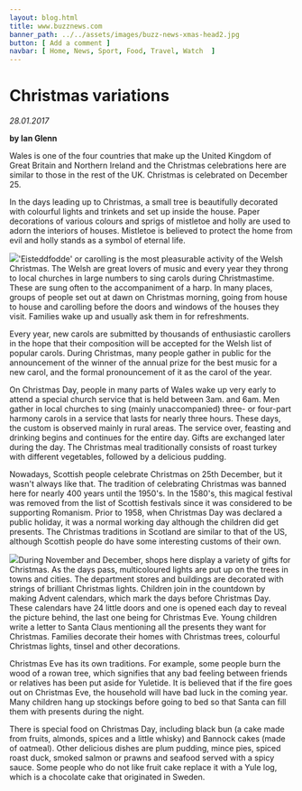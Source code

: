 ```yaml
---
layout: blog.html
title: www.buzznews.com
banner_path: ../../assets/images/buzz-news-xmas-head2.jpg
button: [ Add a comment ]
navbar: [ Home, News, Sport, Food, Travel, Watch  ]
---
```

# Christmas variations

_28.01.2017_

**by Ian Glenn**

Wales is one of the four countries that make up the United Kingdom of Great Britain and Northern Ireland and the Christmas celebrations here are similar to those in the rest of the UK. Christmas is celebrated on December 25.

In the days leading up to Christmas, a small tree is beautifully decorated with colourful lights and trinkets and set up inside the house. Paper decorations of various colours and sprigs of mistletoe and holly are used to adorn the interiors of houses. Mistletoe is believed to protect the home from evil and holly stands as a symbol of eternal life.

![](../../assets/images/buzz-news-xmas-img4.jpg)'Eisteddfodde' or carolling is the most pleasurable activity of the Welsh Christmas. The Welsh are great lovers of music and every year they throng to local churches in large numbers to sing carols during Christmastime. These are sung often to the accompaniment of a harp. In many places, groups of people set out at dawn on Christmas morning, going from house to house and carolling before the doors and windows of the houses they visit. Families wake up and usually ask them in for refreshments.

Every year, new carols are submitted by thousands of enthusiastic carollers in the hope that their composition will be accepted for the Welsh list of popular carols. During Christmas, many people gather in public for the announcement of the winner of the annual prize for the best music for a new carol, and the formal pronouncement of it as the carol of the year.

On Christmas Day, people in many parts of Wales wake up very early to attend a special church service that is held between 3am. and 6am. Men gather in local churches to sing (mainly unaccompanied) three- or four-part harmony carols in a service that lasts for nearly three hours. These days, the custom is observed mainly in rural areas. The service over, feasting and drinking begins and continues for the entire day. Gifts are exchanged later during the day. The Christmas meal traditionally consists of roast turkey with different vegetables, followed by a delicious pudding.

Nowadays, Scottish people celebrate Christmas on 25th December, but it wasn't always like that. The tradition of celebrating Christmas was banned here for nearly 400 years until the 1950's. In the 1580's, this magical festival was removed from the list of Scottish festivals since it was considered to be supporting Romanism. Prior to 1958, when Christmas Day was declared a public holiday, it was a normal working day although the children did get presents. The Christmas traditions in Scotland are similar to that of the US, although Scottish people do have some interesting customs of their own.

![](../../assets/images/buzz-news-xmas-img5.jpg)During November and December, shops here display a variety of gifts for Christmas. As the days pass, multicoloured lights are put up on the trees in towns and cities. The department stores and buildings are decorated with strings of brilliant Christmas lights. Children join in the countdown by making Advent calendars, which mark the days before Christmas Day. These calendars have 24 little doors and one is opened each day to reveal the picture behind, the last one being for Christmas Eve. Young children write a letter to Santa Claus mentioning all the presents they want for Christmas. Families decorate their homes with Christmas trees, colourful Christmas lights, tinsel and other decorations.

Christmas Eve has its own traditions. For example, some people burn the wood of a rowan tree, which signifies that any bad feeling between friends or relatives has been put aside for Yuletide. It is believed that if the fire goes out on Christmas Eve, the household will have bad luck in the coming year. Many children hang up stockings before going to bed so that Santa can fill them with presents during the night.

There is special food on Christmas Day, including black bun (a cake made from fruits, almonds, spices and a little whisky) and Bannock cakes (made of oatmeal). Other delicious dishes are plum pudding, mince pies, spiced roast duck, smoked salmon or prawns and seafood served with a spicy sauce. Some people who do not like fruit cake replace it with a Yule log, which is a chocolate cake that originated in Sweden.
